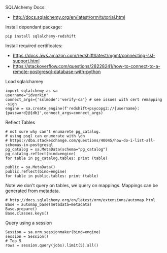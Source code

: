 SQLAlchemy Docs: 
   *  http://docs.sqlalchemy.org/en/latest/orm/tutorial.html

Install dependant package:

    pip install sqlalchemy-redshift

Install required certificates:

* https://docs.aws.amazon.com/redshift/latest/mgmt/connecting-ssl-support.html
* https://stackoverflow.com/questions/28228241/how-to-connect-to-a-remote-postgresql-database-with-python

Load sqlalchamey

    import sqlalchemy as sa
    username="idvorkin"
    connect_args={'sslmode':'verify-ca'} # see issues with cert remapping -sigh
    engine = sa.create_engine(f'redshift+psycopg2://{username}:{password}@{db}',connect_args=connect_args)

Reflect Tables

    # not sure why can't enumarete pg_catalog.
    # using psql can enumerate with \dn
    # https://dba.stackexchange.com/questions/40045/how-do-i-list-all-schemas-in-postgresql
    pg_catalog = sa.MetaData(schema="pg_catalog")
    pg_catalog.reflect(bind=engine)
    for table in pg_catalog.tables: print (table) 

    public = sa.MetaData()
    public.reflect(bind=engine)
    for table in public.tables: print (table) 

Note we don't query on tables, we query on mappings. Mappings can be generated from metadata.

    # http://docs.sqlalchemy.org/en/latest/orm/extensions/automap.html
    Base = automap_base(metadata=metadata)
    Base.prepare()
    Base.classes.keys()

Query using a session

    Session = sa.orm.sessionmaker(bind=engine)
    session = Session()
    # Top 5
    rows = session.query(jobs).limit(5).all()
